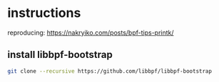# instructions

reproducing: https://nakryiko.com/posts/bpf-tips-printk/

## install libbpf-bootstrap
```bash
git clone --recursive https://github.com/libbpf/libbpf-bootstrap
```